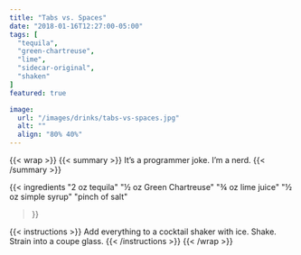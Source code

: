 ```yaml
---
title: "Tabs vs. Spaces"
date: "2018-01-16T12:27:00-05:00"
tags: [
  "tequila",
  "green-chartreuse",
  "lime",
  "sidecar-original",
  "shaken"
]
featured: true

image:
  url: "/images/drinks/tabs-vs-spaces.jpg"
  alt: ""
  align: "80% 40%"
---
```

{{< wrap >}}
{{< summary >}}
It’s a programmer joke. I’m a nerd.
{{< /summary >}}

{{< ingredients
  "2 oz tequila"
  "½ oz Green Chartreuse"
  "¾ oz lime juice"
  "½ oz simple syrup"
  "pinch of salt"
>}}

{{< instructions >}}
Add everything to a cocktail shaker with ice. Shake. Strain into a coupe glass.
{{< /instructions >}}
{{< /wrap >}}
